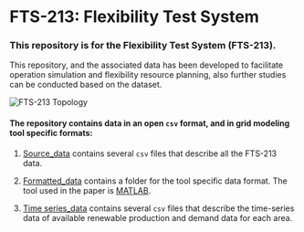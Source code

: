 # FTS-213: Flexibility Test System

### This repository is for the Flexibility Test System (FTS-213).

This repository, and the associated data has been developed to facilitate operation simulation and flexibility resource planning, also further studies can be conducted based on the dataset. 

![FTS-213 Topology](https://github.com/HaoLi9401/Dataset_of_flexibility_test_system_FTS-213/blob/master/Network_topology.png)

#### The repository contains data in an open `csv` format, and in grid modeling tool specific formats: 

1. [Source_data](https://github.com/HaoLi9401/Dataset_of_flexibility_test_system_FTS-213/tree/master/Source_data) contains several `csv` files that describe all the FTS-213 data.

2. [Formatted_data](https://github.com/HaoLi9401/Dataset_of_flexibility_test_system_FTS-213/tree/master/Formatted_data) contains a folder for the tool specific data format. The tool used in the paper is [MATLAB](https://www.mathworks.com/products/matlab.html).

3. [Time series_data](https://github.com/HaoLi9401/Dataset_of_flexibility_test_system_FTS-213/tree/master/Time_series_data) contains several `csv` files that describe the time-series data of available renewable production and demand data for each area.
